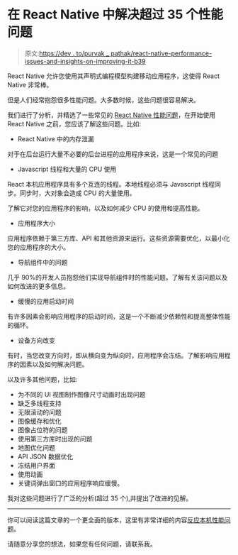 # 在 React Native 中解决超过 35 个性能问题

> 原文:[https://dev . to/purvak _ pathak/react-native-performance-issues-and-insights-on-improving-it-b39](https://dev.to/purvak_pathak/react-native-performance-issues-and-insights-on-improving-it-b39)

React Native 允许您使用其声明式编程模型构建移动应用程序，这使得 React Native 非常棒。

但是人们经常抱怨很多性能问题。大多数时候，这些问题很容易解决。

我们进行了分析，并精选了一些常见的 [React Native 性能问题](https://www.simform.com/react-native-app-performance/)，在开始使用 React Native 之前，您应该了解这些问题。比如:

*   React Native 中的内存泄漏

对于在后台运行大量不必要的后台进程的应用程序来说，这是一个常见的问题

*   Javascript 线程和大量的 CPU 使用

React 本机应用程序具有多个互连的线程。本地线程必须与 Javascript 线程同步。同步时，大对象会造成 CPU 的大量使用。

了解它对您的应用程序的影响，以及如何减少 CPU 的使用和提高性能。

*   应用程序大小

应用程序依赖于第三方库、API 和其他资源来运行。这些资源需要优化，以最小化您的应用程序的大小。

*   导航组件中的问题

几乎 90%的开发人员抱怨他们实现导航组件时的性能问题。了解有关该问题以及如何改进的更多信息。

*   缓慢的应用启动时间

有许多因素会影响应用程序的启动时间，这是一个不断减少依赖性和提高整体性能的循环。

*   设备方向改变

有时，当您改变方向时，即从横向变为纵向时，应用程序会冻结。了解影响应用程序的因素以及如何解决问题。

以及许多其他问题，比如:

*   为不同的 UI 视图制作图像尺寸动画时出现问题
*   缺乏多线程支持
*   无限滚动的问题
*   图像缓存和优化
*   图像占位符的问题
*   使用第三方库时出现的问题
*   地图优化问题
*   API JSON 数据优化
*   冻结用户界面
*   使用动画
*   关键词弹出窗口的应用程序响应缓慢。

我对这些问题进行了广泛的分析(超过 35 个),并提出了改进的见解。

* * *

你可以阅读这篇文章的一个更全面的版本，这里有非常详细的内容[反应本机性能问题](https://www.simform.com/react-native-app-performance)。

请随意分享您的想法，如果您有任何问题，请联系我。